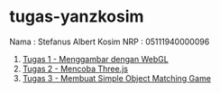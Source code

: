 # tugas-yanzkosim

Nama : Stefanus Albert Kosim
NRP : 05111940000096

1. [Tugas 1 - Menggambar dengan WebGL](https://github.com/cg2021d/tugas-1-yanzkosim/tree/main/TugasIndividu1%20-%20Menggambar%20dengan%20WebGL)
2. [Tugas 2 - Mencoba Three.js](https://github.com/cg2021d/tugas-1-yanzkosim/tree/main/TugasIndividu2%20-%20Three.js)
3. [Tugas 3 - Membuat Simple Object Matching Game](https://github.com/cg2021d/tugas-1-yanzkosim/tree/main/TugasIndividu3)
